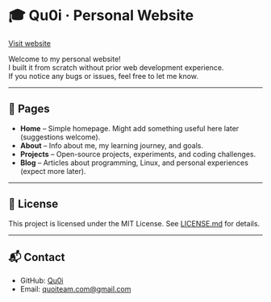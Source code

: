# 🎓 Qu0i · Personal Website

[Visit website](https://qu0i.github.io/qu0i.me)

Welcome to my personal website!  
I built it from scratch without prior web development experience.  
If you notice any bugs or issues, feel free to let me know.  

---

## 📄 Pages

- **Home** – Simple homepage. Might add something useful here later (suggestions welcome).  
- **About** – Info about me, my learning journey, and goals.  
- **Projects** – Open-source projects, experiments, and coding challenges.  
- **Blog** – Articles about programming, Linux, and personal experiences (expect more later).


---

## 📃 License

This project is licensed under the MIT License. See [LICENSE.md](./LICENSE.md) for details.

---

## 📬 Contact

- GitHub: [Qu0i](https://github.com/Qu0i)  
- Email: quoiteam.com@gmail.com  
